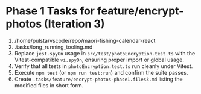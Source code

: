 # Phase 1 Tasks for feature/encrypt-photos (Iteration 3)

1. /home/pulsta/vscode/repo/maori-fishing-calendar-react
2. .tasks/long_running_tooling.md
3. Replace `jest.spyOn` usage in `src/test/photoEncryption.test.ts` with the Vitest-compatible `vi.spyOn`, ensuring proper import or global usage.
4. Verify that all tests in `photoEncryption.test.ts` run cleanly under Vitest.
5. Execute `npm test` (or `npm run test:run`) and confirm the suite passes.
6. Create `.tasks/feature/encrypt-photos-phase1.files3.md` listing the modified files in short form.
